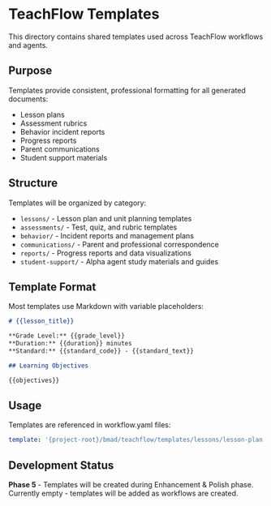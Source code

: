 # TeachFlow Templates

This directory contains shared templates used across TeachFlow workflows and agents.

## Purpose

Templates provide consistent, professional formatting for all generated documents:

- Lesson plans
- Assessment rubrics
- Behavior incident reports
- Progress reports
- Parent communications
- Student support materials

## Structure

Templates will be organized by category:

- `lessons/` - Lesson plan and unit planning templates
- `assessments/` - Test, quiz, and rubric templates
- `behavior/` - Incident reports and management plans
- `communications/` - Parent and professional correspondence
- `reports/` - Progress reports and data visualizations
- `student-support/` - Alpha agent study materials and guides

## Template Format

Most templates use Markdown with variable placeholders:

```markdown
# {{lesson_title}}

**Grade Level:** {{grade_level}}
**Duration:** {{duration}} minutes
**Standard:** {{standard_code}} - {{standard_text}}

## Learning Objectives

{{objectives}}
```

## Usage

Templates are referenced in workflow.yaml files:

```yaml
template: '{project-root}/bmad/teachflow/templates/lessons/lesson-plan.md'
```

## Development Status

**Phase 5** - Templates will be created during Enhancement & Polish phase.
Currently empty - templates will be added as workflows are created.
